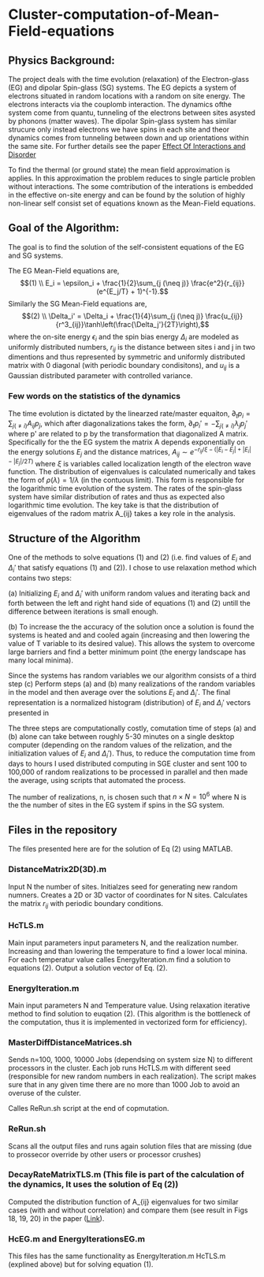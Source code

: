 # Cluster-computation-of-Mean-Field-equations
## Physics Background:
The project deals with the time evolution (relaxation) of the Electron-glass (EG) and dipolar Spin-glass (SG) systems. The EG depicts a system of electrons situated in random locations with a random on site energy. The electrons interacts via the couplomb interaction. The dynamics ofthe system come from quantu, tunneling of the electrons between sites asysted by phonons (matter waves). 
The dipolar Spin-glass system has similar strucure only instead electrons we have spins in each site and theor dynamics comes from tunneling between down and up orientations within the same site. For further details see the paper [Effect Of Interactions and Disorder](https://journals.aps.org/prb/abstract/10.1103/PhysRevB.95.144207)

To find the thermal (or ground state) the mean field approximation is applies. In this approximation the problem reduces to single particle problen without interactions. The some comtribution of the interations is embedded in the effective on-site energy and can be found by the solution of highly non-linear self consist set of equations known as the Mean-Field equations. 

## Goal of the Algorithm:
The goal is to find the solution of the self-consistent equations of the EG and SG systems.

The EG Mean-Field equations are, 
$$(1) \\ E_i = \epsilon_i + \frac{1}{2}\sum_{j (\neq j)} \frac{e^2}{r_{ij}}(e^{E_j/T} + 1)^{-1}.$$
Similarly the SG Mean-Field equations are,
$$(2) \\ \Delta_i' = \Delta_i + \frac{1}{4}\sum_{j (\neq j)} \frac{u_{ij}}{r^3_{ij}}\tanh\left(\frac{\Delta_j'}{2T}\right),$$
where the on-site energy $\epsilon_i$ and the spin bias energy $\Delta_i$ are modeled as uniformly distributed numbers, $r_{ij}$ is the distance between sites i and j in two dimentions and thus represented by symmetric and uniformly distributed matrix with 0 diagonal (with periodic boundary condisitons), and $u_{ij}$ is a Gaussian distributed parameter with controlled variance.

### Few words on the statistics of the dynamics
The time evolution is dictated by the linearzed rate/master equaiton, $\partial_t p_i = \sum_{j(\neq i)} A_{ij} p_j$, which after diagonalizations takes the form, $\partial_t p_i' = -\sum_{j(\neq i)} \lambda_j p_j'$ where p' are related to p by the transformation that diagonalized A matrix. Specifically for the the EG system the matrix A depends exponentially on the energy solutions $E_j$ and the distance matrices, $A_{ij} \sim e^{-r_{ij}/\xi - (|E_i-E_j| + |E_i| - |E_j|/ 2T)}$ where $\xi$ is variables called localization length of the electron wave function. The distribution of eigenvalues is calculated numerically and takes the form of $\rho(\lambda) = 1/\lambda$ (in the contuous limit). This form is responsible for the logarithmic time evolution of the system. The rates of the spin-glass system have similar distribution of rates and thus as expected also logarithmic time evolution. The key take is that the distribution of eigenvalues of the radom matrix A_{ij} takes a key role in the analysis.  

## Structure of the Algorithm
One of the methods to solve equations (1) and (2) (i.e. find values of $E_i$ and $\Delta_i'$ that satisfy equations (1) and (2)). I chose to use relaxation method which contains two steps:

(a) Initializing $E_i$ and $\Delta_i'$ with uniform random values and iterating back and forth between the left and right hand side of equations (1) and (2) untill the difference between iterations is small enough.

(b) To increase the the accuracy of the solution once a solution is found the systems is heated and and cooled again (increasing and then lowering the value of T variable to its desired value). This allows the system to overcome large barriers and find a better minimum point (the energy landscape has many local minima).

Since the systems has random variables we our algorithm consists of a third step 
(c) Perform steps (a) and (b) many realizations of the random variables in the model and then average over the solutions $E_i$ and $\Delta_i'$. The final representation is a normalized histogram (distribution) of $E_i$ and $\Delta_i'$ vectors presented in 

The three steps are computationally costly, comutation time of steps (a) and (b) alone can take between roughly 5-30 minutes on a single desktop computer (depending on the random values of the relization, and the initialization values of $E_i$ and $\Delta_i'$). Thus, to reduce the computation time from days to hours I used distributed computing in SGE cluster and sent 100 to 100,000 of random realizations to be processed in parallel and then made the average, using scripts that automated the process. 

The number of realizations, n, is chosen such that $n \times N = 10^6$ where N is the the number of sites in the EG system if spins in the SG system. 

## Files in the repository

The files presented here are for the solution of Eq (2) using MATLAB.

### DistanceMatrix2D(3D).m

Input N the number of sites. Initialzes seed for generating new random numners. Creates a 2D or 3D vactor of coordinates for N sites. Calculates the matrix $r_{ij}$ with periodic boundary conditions. 

### HcTLS.m

Main input parameters input parameters N, and the realization number. Increasing and than lowering the temperature to find a lower local minina. For each temperatur value calles  EnergyIteration.m find a solution to equations (2). Output a solution vector of Eq. (2).  

### EnergyIteration.m

Main input parameters N and Temperature value. Using relaxation iterative method to find solution to euqation (2). (This algorithm is the bottleneck of the computation, thus it is implemented in vectorized form for efficiency).

### MasterDiffDistanceMatrices.sh

Sends n=100, 1000, 10000 Jobs (dependsing on system size N) to different processors in the cluster. Each job runs HcTLS.m with different seed (responsible for new random numbers in each realization). The script makes sure that in any given time there are no more than 1000 Job to avoid an overuse of the culster. 

Calles ReRun.sh script at the end of copmutation.

### ReRun.sh

Scans all the output files and runs again solution files that are missing (due to prossecor override by other users or processor crushes)

### DecayRateMatrixTLS.m (This file is part of the calculation of the dynamics, It uses the solution of Eq (2))

Computed the distribution function of A_{ij} eigenvalues for two similar cases (with and without correlation) and compare them (see result in Figs 18, 19, 20) in the paper ([Link](https://journals.aps.org/prb/abstract/10.1103/PhysRevB.95.144207)).

### HcEG.m and EnergyIterationsEG.m
This files has the same functionality as EnergyIteration.m HcTLS.m (explined above) but for solving equation (1).


